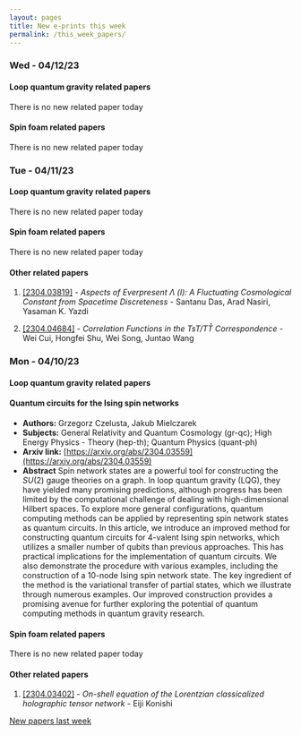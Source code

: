 ```yaml
---
layout: pages
title: New e-prints this week
permalink: /this_week_papers/
---
```




### Wed - 04/12/23

#### Loop quantum gravity related papers

There is no new related paper today 

#### Spin foam related papers

There is no new related paper today 

### Tue - 04/11/23

#### Loop quantum gravity related papers

There is no new related paper today 

#### Spin foam related papers

There is no new related paper today 



#### Other related papers

1. [[2304.03819]](https://arxiv.org/abs/2304.03819) - *Aspects of Everpresent $Λ$ (I): A Fluctuating Cosmological  Constant from Spacetime Discreteness* - Santanu Das, Arad Nasiri, Yasaman K. Yazdi

1. [[2304.04684]](https://arxiv.org/abs/2304.04684) - *Correlation Functions in the TsT/$T{\bar T}$ Correspondence* - Wei Cui, Hongfei Shu, Wei Song, Juntao Wang



### Mon - 04/10/23

#### Loop quantum gravity related papers

#### **Quantum circuits for the Ising spin networks**
 - **Authors:** Grzegorz Czelusta, Jakub Mielczarek
 - **Subjects:** General Relativity and Quantum Cosmology (gr-qc); High Energy Physics - Theory (hep-th); Quantum Physics (quant-ph)
 - **Arxiv link:** [https://arxiv.org/abs/2304.03559](https://arxiv.org/abs/2304.03559)
 - **Abstract**
 Spin network states are a powerful tool for constructing the $SU(2)$ gauge theories on a graph. In loop quantum gravity (LQG), they have yielded many promising predictions, although progress has been limited by the computational challenge of dealing with high-dimensional Hilbert spaces. To explore more general configurations, quantum computing methods can be applied by representing spin network states as quantum circuits. In this article, we introduce an improved method for constructing quantum circuits for 4-valent Ising spin networks, which utilizes a smaller number of qubits than previous approaches. This has practical implications for the implementation of quantum circuits. We also demonstrate the procedure with various examples, including the construction of a 10-node Ising spin network state. The key ingredient of the method is the variational transfer of partial states, which we illustrate through numerous examples. Our improved construction provides a promising avenue for further exploring the potential of quantum computing methods in quantum gravity research. 

#### Spin foam related papers

There is no new related paper today 



#### Other related papers

1. [[2304.03402]](https://arxiv.org/abs/2304.03402) - *On-shell equation of the Lorentzian classicalized holographic tensor  network* - Eiji Konishi






[New papers last week]({{site.url}}/archived/weekly/pre-prints/2023/04/10/archived_weekly_papers.html)